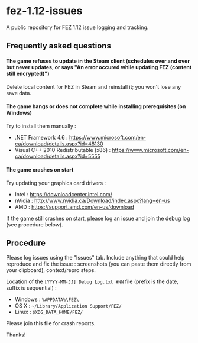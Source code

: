 # fez-1.12-issues
A public repository for FEZ 1.12 issue logging and tracking.

## Frequently asked questions

#### The game refuses to update in the Steam client (schedules over and over but never updates, or says "An error occured while updating FEZ (content still encrypted)")

Delete local content for FEZ in Steam and reinstall it; you won't lose any save data.

#### The game hangs or does not complete while installing prerequisites (on Windows)

Try to install them manually :
- .NET Framework 4.6 : https://www.microsoft.com/en-ca/download/details.aspx?id=48130
- Visual C++ 2010 Redistributable (x86) : https://www.microsoft.com/en-ca/download/details.aspx?id=5555

#### The game crashes on start

Try updating your graphics card drivers :
- Intel : https://downloadcenter.intel.com/
- nVidia : http://www.nvidia.ca/Download/index.aspx?lang=en-us
- AMD : https://support.amd.com/en-us/download
 
If the game still crashes on start, please log an issue and join the debug log (see procedure below).

## Procedure

Please log issues using the "Issues" tab. Include anything that could help reproduce and fix the issue : screenshots (you can paste them directly from your clipboard), context/repro steps.

Location of the `[YYYY-MM-JJ] Debug Log.txt #NN` file (prefix is the date, suffix is sequential) :

- Windows : `%APPDATA%\FEZ\`
- OS X : `~/Library/Application Support/FEZ/`
- Linux : `$XDG_DATA_HOME/FEZ/`

Please join this file for crash reports.

Thanks!
